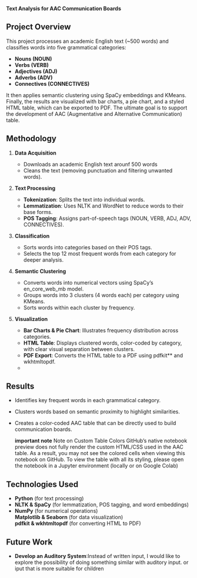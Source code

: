 **Text Analysis for AAC Communication Boards**

## **Project Overview**

This project processes an academic English text (~500 words) and classifies words into five grammatical categories:
- **Nouns (NOUN)**
- **Verbs (VERB)**
- **Adjectives (ADJ)**
- **Adverbs (ADV)**
- **Connectives (CONNECTIVES)**

It then applies semantic clustering using SpaCy embeddings and KMeans. Finally, the results are visualized with bar charts, a pie chart, and a styled HTML table, which can be exported to PDF. The ultimate goal is to support the development of AAC (Augmentative and Alternative Communication) table.

## **Methodology**

1. **Data Acquisition**  
   - Downloads an academic English text arounf 500 words  
   - Cleans the text (removing punctuation and filtering unwanted words).

2. **Text Processing**  
   - **Tokenization**: Splits the text into individual words.  
   - **Lemmatization**: Uses NLTK and WordNet to reduce words to their base forms.  
   - **POS Tagging**: Assigns part-of-speech tags (NOUN, VERB, ADJ, ADV, CONNECTIVES).

3. **Classification**  
   - Sorts words into categories based on their POS tags.  
   - Selects the top 12 most frequent words from each category for deeper analysis.

4. **Semantic Clustering**  
   - Converts words into numerical vectors using SpaCy’s en_core_web_mb model.  
   - Groups words into 3 clusters (4 words each) per category using KMeans.  
   - Sorts words within each cluster by frequency.

5. **Visualization**  
   - **Bar Charts & Pie Chart**: Illustrates frequency distribution across categories.  
   - **HTML Table**: Displays clustered words, color-coded by category, with clear visual separation between clusters.  
   - **PDF Export**: Converts the HTML table to a PDF using pdfkit** and wkhtmltopdf.
   - 
## **Results**
- Identifies key frequent words in each grammatical category.  
- Clusters words based on semantic proximity to highlight similarities.  
- Creates a color-coded AAC table that can be directly used to build communication boards.


   **important note**
 Note on Custom Table Colors
GitHub’s native notebook preview does not fully render the custom HTML/CSS used in the AAC table. As a result, you may not see the colored cells when viewing this notebook on GitHub. To view the table with all its styling, please open the notebook in a Jupyter environment (locally or on Google Colab)

## **Technologies Used**
-  **Python** (for text processing)  
-  **NLTK & SpaCy** (for lemmatization, POS tagging, and word embeddings)  
-  **NumPy** (for numerical operations)  
   **Matplotlib & Seaborn** (for data visualization)  
   **pdfkit & wkhtmltopdf** (for converting HTML to PDF)

## **Future Work**
- **Develop an Auditory System**:Instead of written input, I would like to explore the possibility of doing something similar with auditory input. or iput that is more suitable for children 


